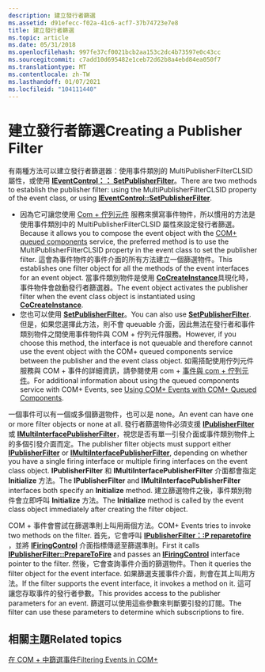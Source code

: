 ```yaml
---
description: 建立發行者篩選
ms.assetid: d91efecc-f02a-41c6-acf7-37b74723e7e8
title: 建立發行者篩選
ms.topic: article
ms.date: 05/31/2018
ms.openlocfilehash: 997fe37cf0021bcb2aa153c2dc4b73597e0c43cc
ms.sourcegitcommit: c7add10d695482e1ceb72d62b8a4ebd84ea050f7
ms.translationtype: MT
ms.contentlocale: zh-TW
ms.lasthandoff: 01/07/2021
ms.locfileid: "104111440"
---
```

# <a name="creating-a-publisher-filter"></a><span data-ttu-id="1a552-103">建立發行者篩選</span><span class="sxs-lookup"><span data-stu-id="1a552-103">Creating a Publisher Filter</span></span>

<span data-ttu-id="1a552-104">有兩種方法可以建立發行者篩選器：使用事件類別的 MultiPublisherFilterCLSID 屬性，或使用 [**IEventControl：： SetPublisherFilter**](/windows/desktop/api/Eventsys/nf-eventsys-ieventcontrol-setpublisherfilter)。</span><span class="sxs-lookup"><span data-stu-id="1a552-104">There are two methods to establish the publisher filter: using the MultiPublisherFilterCLSID property of the event class, or using [**IEventControl::SetPublisherFilter**](/windows/desktop/api/Eventsys/nf-eventsys-ieventcontrol-setpublisherfilter).</span></span>

-   <span data-ttu-id="1a552-105">因為它可讓您使用 [Com + 佇列元件](com--queued-components.md) 服務來撰寫事件物件，所以慣用的方法是使用事件類別中的 MultiPublisherFilterCLSID 屬性來設定發行者篩選。</span><span class="sxs-lookup"><span data-stu-id="1a552-105">Because it allows you to compose the event object with the [COM+ queued components](com--queued-components.md) service, the preferred method is to use the MultiPublisherFilterCLSID property in the event class to set the publisher filter.</span></span> <span data-ttu-id="1a552-106">這會為事件物件的事件介面的所有方法建立一個篩選物件。</span><span class="sxs-lookup"><span data-stu-id="1a552-106">This establishes one filter object for all the methods of the event interfaces for an event object.</span></span> <span data-ttu-id="1a552-107">當事件類別物件是使用 [**CoCreateInstance**](/windows/desktop/api/combaseapi/nf-combaseapi-cocreateinstance)具現化時，事件物件會啟動發行者篩選器。</span><span class="sxs-lookup"><span data-stu-id="1a552-107">The event object activates the publisher filter when the event class object is instantiated using [**CoCreateInstance**](/windows/desktop/api/combaseapi/nf-combaseapi-cocreateinstance).</span></span>
-   <span data-ttu-id="1a552-108">您也可以使用 [**SetPublisherFilter**](/windows/desktop/api/Eventsys/nf-eventsys-ieventcontrol-setpublisherfilter)。</span><span class="sxs-lookup"><span data-stu-id="1a552-108">You can also use [**SetPublisherFilter**](/windows/desktop/api/Eventsys/nf-eventsys-ieventcontrol-setpublisherfilter).</span></span> <span data-ttu-id="1a552-109">但是，如果您選擇此方法，則不會 queuable 介面，因此無法在發行者和事件類別物件之間使用事件物件與 COM + 佇列元件服務。</span><span class="sxs-lookup"><span data-stu-id="1a552-109">However, if you choose this method, the interface is not queuable and therefore cannot use the event object with the COM+ queued components service between the publisher and the event class object.</span></span> <span data-ttu-id="1a552-110">如需搭配使用佇列元件服務與 COM + 事件的詳細資訊，請參閱使用 com + [事件與 com + 佇列元件](using-com--events-with-com--queued-components.md)。</span><span class="sxs-lookup"><span data-stu-id="1a552-110">For additional information about using the queued components service with COM+ Events, see [Using COM+ Events with COM+ Queued Components](using-com--events-with-com--queued-components.md).</span></span>

<span data-ttu-id="1a552-111">一個事件可以有一個或多個篩選物件，也可以是 none。</span><span class="sxs-lookup"><span data-stu-id="1a552-111">An event can have one or more filter objects or none at all.</span></span> <span data-ttu-id="1a552-112">發行者篩選物件必須支援 [**IPublisherFilter**](/windows/desktop/api/EventSys/nn-eventsys-ipublisherfilter) 或 [**IMultiInterfacePublisherFilter**](/windows/desktop/api/EventSys/nn-eventsys-imultiinterfacepublisherfilter)，視您是否有單一引發介面或事件類別物件上的多個引發介面而定。</span><span class="sxs-lookup"><span data-stu-id="1a552-112">The publisher filter objects must support either [**IPublisherFilter**](/windows/desktop/api/EventSys/nn-eventsys-ipublisherfilter) or [**IMultiInterfacePublisherFilter**](/windows/desktop/api/EventSys/nn-eventsys-imultiinterfacepublisherfilter), depending on whether you have a single firing interface or multiple firing interfaces on the event class object.</span></span> <span data-ttu-id="1a552-113">**IPublisherFilter** 和 **IMultiInterfacePublisherFilter** 介面都會指定 **Initialize** 方法。</span><span class="sxs-lookup"><span data-stu-id="1a552-113">The **IPublisherFilter** and **IMultiInterfacePublisherFilter** interfaces both specify an **Initialize** method.</span></span> <span data-ttu-id="1a552-114">建立篩選物件之後，事件類別物件會立即呼叫 **Initialize** 方法。</span><span class="sxs-lookup"><span data-stu-id="1a552-114">The **Initialize** method is called by the event class object immediately after creating the filter object.</span></span>

<span data-ttu-id="1a552-115">COM + 事件會嘗試在篩選準則上叫用兩個方法。</span><span class="sxs-lookup"><span data-stu-id="1a552-115">COM+ Events tries to invoke two methods on the filter.</span></span> <span data-ttu-id="1a552-116">首先，它會呼叫 [**IPublisherFilter：:P reparetofire**](/windows/desktop/api/EventSys/nf-eventsys-ipublisherfilter-preparetofire) ，並將 [**IFiringControl**](/windows/desktop/api/EventSys/nn-eventsys-ifiringcontrol) 介面指標傳遞至篩選準則。</span><span class="sxs-lookup"><span data-stu-id="1a552-116">First it calls [**IPublisherFilter::PrepareToFire**](/windows/desktop/api/EventSys/nf-eventsys-ipublisherfilter-preparetofire) and passes an [**IFiringControl**](/windows/desktop/api/EventSys/nn-eventsys-ifiringcontrol) interface pointer to the filter.</span></span> <span data-ttu-id="1a552-117">然後，它會查詢事件介面的篩選物件。</span><span class="sxs-lookup"><span data-stu-id="1a552-117">Then it queries the filter object for the event interface.</span></span> <span data-ttu-id="1a552-118">如果篩選支援事件介面，則會在其上叫用方法。</span><span class="sxs-lookup"><span data-stu-id="1a552-118">If the filter supports the event interface, it invokes a method on it.</span></span> <span data-ttu-id="1a552-119">這可讓您存取事件的發行者參數。</span><span class="sxs-lookup"><span data-stu-id="1a552-119">This provides access to the publisher parameters for an event.</span></span> <span data-ttu-id="1a552-120">篩選可以使用這些參數來判斷要引發的訂閱。</span><span class="sxs-lookup"><span data-stu-id="1a552-120">The filter can use these parameters to determine which subscriptions to fire.</span></span>

## <a name="related-topics"></a><span data-ttu-id="1a552-121">相關主題</span><span class="sxs-lookup"><span data-stu-id="1a552-121">Related topics</span></span>

<dl> <dt>

[<span data-ttu-id="1a552-122">在 COM + 中篩選事件</span><span class="sxs-lookup"><span data-stu-id="1a552-122">Filtering Events in COM+</span></span>](filtering-events-in-com-.md)
</dt> </dl>

 

 
